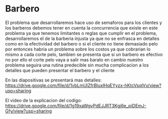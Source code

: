 # Barbero
El problema que desarrollaremos hace uso de semaforos para los clientes y los barberos debemos tener en cuenta la concurrencia que existe en este problema ya que tenemos limitantes
o reglas que cumplir en el problema, desarrollaremos el de la barberia injusta ya que no se enfrasca en detalles como en la efectividad del barbero o si el cliente no tiene demasiado pelo por entonces habria un problema sobre los costos ya que cobrarian lo mismo a cada corte pelo, tambien se presenta que si un barbero es efectivo no por ello el corte pelo vaya a salir mas barato en cambio nuestro problema seguira una rutina predecible sin mucha complicacion a los detalles que pueden presentar el barbero y el cliente

En las diapositivas se presentará mas detalles:
https://drive.google.com/file/d/1vbLmUlZfrBluxlHqEYyzx-hKtcVsqlVv/view?usp=sharing

El video de la explicacion del codigo:
https://drive.google.com/file/d/1g19xaWgvPdEJJRT3Kgj6e_piDEmJ-Gfy/view?usp=sharing
